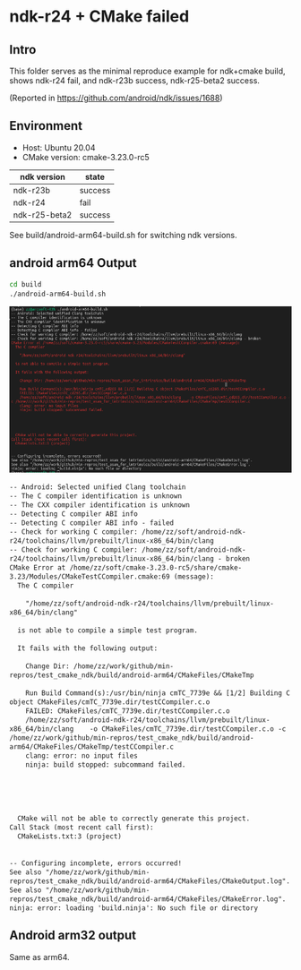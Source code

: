 # ndk-r24 + CMake failed

## Intro
This folder serves as the minimal reproduce example for ndk+cmake build, shows ndk-r24 fail, and ndk-r23b success, ndk-r25-beta2 success.

(Reported in https://github.com/android/ndk/issues/1688)

## Environment
- Host: Ubuntu 20.04
- CMake version: cmake-3.23.0-rc5

| ndk version   | state   |
| ------------- | ------- |
| ndk-r23b      | success |
| ndk-r24       | fail    |
| ndk-r25-beta2 | success |

See build/android-arm64-build.sh for switching ndk versions.

## android arm64 Output
```bash
cd build
./android-arm64-build.sh
```
![](Linux-x64-android-arm64-output.png)

```
-- Android: Selected unified Clang toolchain
-- The C compiler identification is unknown
-- The CXX compiler identification is unknown
-- Detecting C compiler ABI info
-- Detecting C compiler ABI info - failed
-- Check for working C compiler: /home/zz/soft/android-ndk-r24/toolchains/llvm/prebuilt/linux-x86_64/bin/clang
-- Check for working C compiler: /home/zz/soft/android-ndk-r24/toolchains/llvm/prebuilt/linux-x86_64/bin/clang - broken
CMake Error at /home/zz/soft/cmake-3.23.0-rc5/share/cmake-3.23/Modules/CMakeTestCCompiler.cmake:69 (message):
  The C compiler

    "/home/zz/soft/android-ndk-r24/toolchains/llvm/prebuilt/linux-x86_64/bin/clang"

  is not able to compile a simple test program.

  It fails with the following output:

    Change Dir: /home/zz/work/github/min-repros/test_cmake_ndk/build/android-arm64/CMakeFiles/CMakeTmp

    Run Build Command(s):/usr/bin/ninja cmTC_7739e && [1/2] Building C object CMakeFiles/cmTC_7739e.dir/testCCompiler.c.o
    FAILED: CMakeFiles/cmTC_7739e.dir/testCCompiler.c.o
    /home/zz/soft/android-ndk-r24/toolchains/llvm/prebuilt/linux-x86_64/bin/clang    -o CMakeFiles/cmTC_7739e.dir/testCCompiler.c.o -c /home/zz/work/github/min-repros/test_cmake_ndk/build/android-arm64/CMakeFiles/CMakeTmp/testCCompiler.c
    clang: error: no input files
    ninja: build stopped: subcommand failed.





  CMake will not be able to correctly generate this project.
Call Stack (most recent call first):
  CMakeLists.txt:3 (project)


-- Configuring incomplete, errors occurred!
See also "/home/zz/work/github/min-repros/test_cmake_ndk/build/android-arm64/CMakeFiles/CMakeOutput.log".
See also "/home/zz/work/github/min-repros/test_cmake_ndk/build/android-arm64/CMakeFiles/CMakeError.log".
ninja: error: loading 'build.ninja': No such file or directory

```

## Android arm32 output
Same as arm64.
